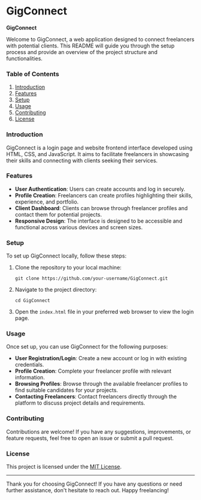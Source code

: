# GigConnect
**GigConnect**

Welcome to GigConnect, a web application designed to connect freelancers with potential clients. This README will guide you through the setup process and provide an overview of the project structure and functionalities.

### Table of Contents
1. [Introduction](#introduction)
2. [Features](#features)
3. [Setup](#setup)
4. [Usage](#usage)
5. [Contributing](#contributing)
6. [License](#license)

### Introduction
GigConnect is a login page and website frontend interface developed using HTML, CSS, and JavaScript. It aims to facilitate freelancers in showcasing their skills and connecting with clients seeking their services. 

### Features
- **User Authentication**: Users can create accounts and log in securely.
- **Profile Creation**: Freelancers can create profiles highlighting their skills, experience, and portfolio.
- **Client Dashboard**: Clients can browse through freelancer profiles and contact them for potential projects.
- **Responsive Design**: The interface is designed to be accessible and functional across various devices and screen sizes.

### Setup
To set up GigConnect locally, follow these steps:
1. Clone the repository to your local machine:
   ```
   git clone https://github.com/your-username/GigConnect.git
   ```
2. Navigate to the project directory:
   ```
   cd GigConnect
   ```
3. Open the `index.html` file in your preferred web browser to view the login page.

### Usage
Once set up, you can use GigConnect for the following purposes:
- **User Registration/Login**: Create a new account or log in with existing credentials.
- **Profile Creation**: Complete your freelancer profile with relevant information.
- **Browsing Profiles**: Browse through the available freelancer profiles to find suitable candidates for your projects.
- **Contacting Freelancers**: Contact freelancers directly through the platform to discuss project details and requirements.

### Contributing
Contributions are welcome! If you have any suggestions, improvements, or feature requests, feel free to open an issue or submit a pull request.

### License
This project is licensed under the [MIT License](LICENSE).

---

Thank you for choosing GigConnect! If you have any questions or need further assistance, don't hesitate to reach out. Happy freelancing!
